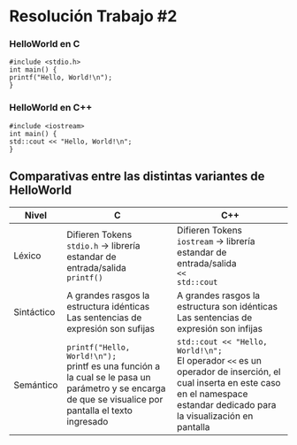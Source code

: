 # Resolución Trabajo #2

### HelloWorld en C

    #include <stdio.h>
    int main() {
    printf("Hello, World!\n");
    }

### HelloWorld en C++

    #include <iostream>
    int main() {
    std::cout << "Hello, World!\n";
    }

## Comparativas entre las distintas variantes de HelloWorld

| Nivel | C | C++ |
| - | - | - |
| Léxico | Difieren Tokens<br>`stdio.h` -> librería estandar de entrada/salida<br>`printf()`</br> | Difieren Tokens<br>`iostream` -> librería estandar de entrada/salida<br>`<<`<br>`std::cout`</br> |
| Sintáctico | A grandes rasgos la estructura idénticas <br>Las sentencias de expresión son sufijas</br> | A grandes rasgos la estructura son idénticas <br>Las sentencias de expresión son infijas</br> |
| Semántico | `printf("Hello, World!\n");` <br>printf es una función a la cual se le pasa un parámetro y se encarga de que se visualice por pantalla el texto ingresado</br>| `std::cout << "Hello, World!\n";` <br>El operador `<<` es un operador de inserción, el cual inserta en este caso en el namespace estandar dedicado para la visualización en pantalla </br> |
